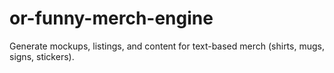 # or-funny-merch-engine
Generate mockups, listings, and content for text-based merch (shirts, mugs, signs, stickers).
